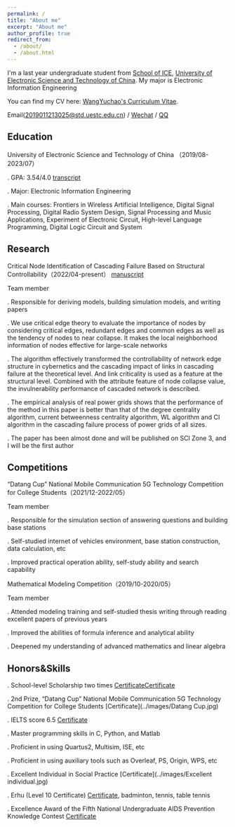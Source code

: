 ```yaml
---
permalink: /
title: "About me"
excerpt: "About me"
author_profile: true
redirect_from: 
  - /about/
  - /about.html
---
```


I'm a last year undergraduate student from [School of ICE](https://www.sice.uestc.edu.cn/), [University of Electronic Science and Technology of China](https://www.uestc.edu.cn/). My major is Electronic Information Engineering

You can find my CV here: [WangYuchao's Curriculum Vitae](../assets/WangYuchao-CV.pdf).

Email(2019011213025@std.uestc.edu.cn)  / [Wechat](../images/wechat.jpg)  / [QQ](../images/qq.jpg)

Education
------
University of Electronic Science and Technology of China （2019/08-2023/07）

. GPA: 3.54/4.0 [transcript](../assets/transcript.pdf)

. Major: Electronic Information Engineering

. Main courses: Frontiers in Wireless Artificial Intelligence, Digital Signal Processing, Digital Radio  System Design, Signal Processing and Music Applications, Experiment of Electronic Circuit, High-level Language Programming, Digital Logic Circuit and System


Research
------
Critical Node Identification of Cascading Failure Based on Structural Controllability（2022/04-present） [manuscript](../assets/manuscript.pdf)

Team member   

. Responsible for deriving models, building simulation models, and writing papers

. We use critical edge theory to evaluate the importance of nodes by considering critical edges, redundant edges and common edges as well as the tendency of nodes to near collapse. It makes the local neighborhood information of nodes effective for large-scale networks 

. The algorithm effectively transformed the controllability of network edge structure in cybernetics and the cascading impact of links in cascading failure at the theoretical level. And link criticality is used as a feature at the structural level. Combined with the attribute feature of node collapse value, the invulnerability performance of cascaded network is described.

. The empirical analysis of real power grids shows that the performance of the method in this paper is better than that of the degree centrality algorithm, current betweenness centrality algorithm, WL algorithm and CI algorithm in the cascading failure process of power grids of all sizes.

. The paper has been almost done and will be published on SCI Zone 3, and I will be the first author


Competitions
------
“Datang Cup” National Mobile Communication 5G Technology Competition for College Students（2021/12-2022/05）

Team member                                                                                  

. Responsible for the simulation section of answering questions and building base stations

. Self-studied internet of vehicles environment, base station construction, data calculation, etc

. Improved practical operation ability, self-study ability and search capability


Mathematical Modeling Competition（2019/10-2020/05）

Team member                                               

. Attended modeling training and self-studied thesis writing through reading excellent papers of previous years

. Improved the abilities of formula inference and analytical ability

. Deepened my understanding of advanced mathematics and linear algebra



Honors&Skills
------
. School-level Scholarship two times [Certificate](../images/Scholarship1.jpg)[Certificate](../images/Scholarship2.jpg)

. 2nd Prize, “Datang Cup” National Mobile Communication 5G Technology Competition for College Students [Certificate](../images/Datang Cup.jpg)

. IELTS score 6.5 [Certificate](../images/IELTS.jpg)

. Master programming skills in C, Python, and Matlab

. Proficient in using Quartus2, Multisim, ISE, etc

. Proficient in using auxiliary tools such as Overleaf, PS, Origin, WPS, etc

. Excellent Individual in Social Practice [Certificate](../images/Excellent individual.jpg)

. Erhu (Level 10 Certificate) [Certificate](../images/Erhu.jpg), badminton, tennis, table tennis

. Excellence Award of the Fifth National Undergraduate AIDS Prevention Knowledge Contest [Certificate](../images/AIDS.jpg)
